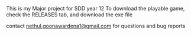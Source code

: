 This is my Major project for SDD year 12
To download the playable game, check the RELEASES tab, and download the exe file

contact nethul.goonawardena1@gmail.com for questions and bug reports
